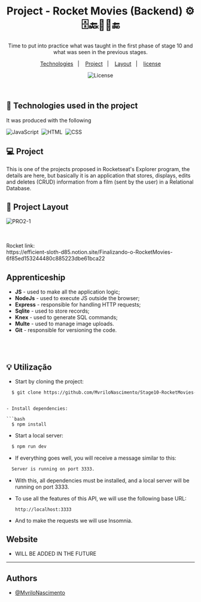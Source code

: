 <h1 align="center"> Project - Rocket Movies (Backend) ⚙️🗄️🔙👨‍💻🔚</h1>

<p align="center">
Time to put into practice what was taught in the first phase of stage 10 and what was seen in the previous stages.

<p align="center">
  <a href="#-Technologies">Technologies</a>&nbsp;&nbsp;&nbsp;|&nbsp;&nbsp;&nbsp;
  <a href="#-Project">Project</a>&nbsp;&nbsp;&nbsp;|&nbsp;&nbsp;&nbsp;
  <a href="#-Layout">Layout</a>&nbsp;&nbsp;&nbsp;|&nbsp;&nbsp;&nbsp;
  <a href="#memo-license">license</a>
</p>

<p align="center">
  <img alt="License" src="https://img.shields.io/static/v1?label=license&message=MIT&color=49AA26&labelColor=000000">
</p>

<br>

## 🚀 Technologies used in the project

It was produced with the following

![JavaScript](https://img.shields.io/badge/-JavaScript-05122A?style=flat&logo=javascript)&nbsp;
![HTML](https://img.shields.io/badge/-HTML-05122A?style=flat&logo=HTML5)&nbsp;
![CSS](https://img.shields.io/badge/-CSS-05122A?style=flat&logo=CSS3&logoColor=1572B6)&nbsp;


## 💻 Project
This is one of the projects proposed in Rocketseat's Explorer program, the details are here, but basically it is an application that stores, displays, edits and deletes (CRUD) information from a film (sent by the user) in a Relational Database.

## 🔖 Project Layout

![PRO2-1](./public/diagrama.jpg)
<br>
<br>

<br>
 Rocket link: 
<br>
https://efficient-sloth-d85.notion.site/Finalizando-o-RocketMovies-6f85ed153244480c885223dbe61bca22

<br>

## Apprenticeship

- **JS** - used to make all the application logic;
- **NodeJs** - used to execute JS outside the browser;
- **Express** - responsible for handling HTTP requests;
- **Sqlite** - used to store records;
- **Knex** - used to generate SQL commands;
- **Multe** - used to manage image uploads.
- **Git** - responsible for versioning the code.


<br>
<br>

## :bulb: Utilização

- Start by cloning the project:

```bash
  $ git clone https://github.com/MvriloNascimento/Stage10-RocketMovies-Backend-.git
```

```

- Install dependencies:

```bash
  $ npm install
```

- Start a local server:

```bash
  $ npm run dev
```

- If everything goes well, you will receive a message similar to this:

```bash
  Server is running on port 3333.
```

- With this, all dependencies must be installed, and a local server will be running on port 3333.

- To use all the features of this API, we will use the following base URL:

  `http://localhost:3333`

- And to make the requests we will use Insomnia.



## Website
 - WILL BE ADDED IN THE FUTURE
---

## Authors

- [@MvriloNascimento](https://www.github.com/MvriloNascimento)








